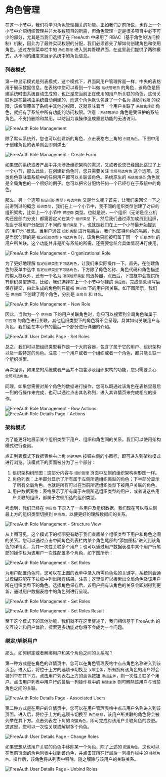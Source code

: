 # 角色管理

在这一小节中，我们将学习角色管理相关的功能。正如我们之前所说，也许上一个小节中介绍组织管理并非大多数项目的所需，但角色管理一定是很多项目中必不可少的部分，尤其是当我们选择了在 FreeAuth 中采用了 RBAC（基于角色的访问控制）机制，因此为了最终实现权限的分配，我们必须首先了解如何创建角色和使用角色。通过左侧菜单栏中的 `角色管理` 进入到其管理界面，在这里我们提供了两种模式，从不同的维度来展示系统中的角色信息。

### 列表模式

第一种显示模式是列表模式，这个模式下，界面同用户管理界面一样，中央的表格用于展示数据信息。在表格中您可以看到一个叫做 `系统管理员` 的角色，该角色是搭建系统时由系统自动生成的，也正是您当前正在使用的用户所关联的角色，这份关联也是在最初由系统自动创建的，而这个角色默认包含了一个名为 `通配符权限` 的权限，该权限覆盖了系统中其他的权限，这就意味着当一个用户关联了 `系统管理员` 角色，就拥有了系统中所有功能的访问权限。注意：`系统管理员` 角色是受保护的系统角色，不支持删除和禁用，以防因为误操作造成重要功能的无法访问。

![FreeAuth Role Management](/assets/manual/role-management.png)

除了默认系统外，您也可以创建新的角色，点击表格右上角的 `创建角色`，下图中用于创建角色的表单则会即刻弹出：

![FreeAuth Role Management - Create Form](/assets/manual/role-management-create.png)

如果您的系统或者产品中并未涉及组织架构的需求，又或者说您已经因此跳过了上一个小节，那么此处，在创建新角色时，您只需要关注 `全局可选角色` 这个选项。这类角色意味着系统中的任何用户都可以关联该角色。系统原生的 `系统管理员` 角色就是全局角色的一个很好的例子。您可以把它分配给任何一个已经存在于系统中的角色。

那么，另一个选项 `指定组织类型下可选角色` 又是什么呢？首先，让我们来回忆一下之前讲到过的概念 `组织类型`，我们在上一个小节中，我不同的组织类型创建了对应的组织架构，比如上一个小节中 `供应商` 类型。也就是说，一个组织（无论是企业机构还是部门分支）都需要定义在某个 `组织类型` 下，然后我们通过添加成员到组织，相当于将用户分配到了不同的 `组织类型` 下，也就是我们在上一个小节最开始提到的“用户池”概念。当用户通过 `组织类型` 进行隔离后，我们也支持角色的隔离，也就是当您创建的是 `指定组织类型下可选角色` 时，该角色只能被归属于同一个 `组织类型` 的用户所关联。这个功能并非是所有系统的所需，还需要您结合具体情况进行使用。

![FreeAuth Role Management - Organizational Role](/assets/manual/role-management-organizational.png)

为了更好地理解 `指定组织类型下可选角色`，让我们来实际操作一下。首先，在创建角色的表单中选中 `指定组织类型下可选角色`，下方除了角色名称、角色代码和角色描述的输入框以外，还有一个名为 `所属组织类型` 的选择器，点击后，下拉框中会提供所有组织类型选项。比如，我们选择在上一个小节中创建的 `供应商`，完成信息填写后保存提交，由此生成的角色则只能被 `供应商` 下的用户所关联。如下图所示，我们在 `供应商` 下创建了两个角色，分别是 `业务员` 和 `财务`。

![FreeAuth Role Management - New Role](/assets/manual/role-management-create-result.png)

因此，当你为一个 `供应商` 下的用户关联角色时，您只可以搜索到全局角色和属于 `供应商` 的角色进行关联，其他组织类型下的角色将不会呈现。具体如何关联用户与角色，我们会在本小节的最后一个部分进行详细的介绍。

![FreeAuth User Details Page - Set Roles](/assets/manual/user-details-set-roles.png)

总之，我们可以把组织类型看作是一个大的容器，包含了属于它的用户、组织架构以及一些特定的角色。注意：一个用户或者一个组织或者一个角色，都只能关联一个组织类型。

再次强调，如果您的系统或者产品并不包含涉及组织架构的功能，您只需要关心 `全局可选角色`。

同理，如果您需要对某个角色的数据进行操作，您可以既通过该角色在表格里最后一列的行操作来完成，也可以通过点击其名称列，进入其详情页来完成相应的操作。

![FreeAuth Role Management - Row Actions](/assets/manual/role-management-row-actions.png)
![FreeAuth Role Details Page - Actions](/assets/manual/role-details-actions.png)

### 架构模式

为了能更好地展示某个组织类型下用户、组织和角色间的关系，我们可以使用架构模式进行查阅。

点击列表模式下数据表格右上角 `创建角色` 按钮右侧的小图标，即可进入到架构模式进行浏览。该模式下的页面被分为了三个部分：

1. 组织架构树形图：这部分内容与 `组织管理` 页面中左侧的组织架构树形图一样。
2. 角色列表：上半部分显示了所有属于左侧所选组织类型的角色；下半部分显示了所有全局角色。也就是所有可以在当前所选组织类型下被用户关联的角色。
3. 用户数据表格：表格展示了所有属于左侧所选组织类型的用户，或者说这些用户关联的组织，都属于左侧所选的组织类型。

考虑到，我们已经在 `供应商` 下录入了一些用户及组织数据，我们现在可以将左侧最上方的组织类型切换到 `供应商`，以便更好的理解数据间的关系。

![FreeAuth Role Management - Structure View](/assets/manual/role-management-structure-view.png)

从上图可见，这个模式下的视图更有助于我们查阅某个组织类型下用户和角色之间的关系。您可以通过点击中间角色列表栏内某个角色尾部的“添加图标”进入到该角色的详情页，为其一次性关联多个用户；也可以通过用户数据表格中某个用户行尾部的操作栏为该用户一次性配置多个角色，如下图所示：

![FreeAuth Role Management - Set Roles](/assets/manual/role-management-set-roles-1.png)

为用户配置角色时，您可以在上图的表单中录入所需角色名的关键字，系统则会通过模糊匹配在下拉框中列出所有结果。注意：这里仅可以搜索出全局角色及该用户所在组织类型下的角色。选择角色保存后，该用户拥有该角色的关系会即刻得到更新，通过用户数据表格中的角色列进行呈现。

![FreeAuth Role Management - Set Roles](/assets/manual/role-management-set-roles-2.png)

![FreeAuth Role Management - Set Roles Result](/assets/manual/role-management-set-roles-result.png)

至于这个模式下的其他功能，我们就不在这里赘述了，我们相信基于 FreeAuth 的交互设计和用户体验，探索更多功能对您将不会成为一个问题。

### 绑定/解绑用户

那么，如何绑定或者解绑用户和某个角色之间的关系呢？

第一种方式是在角色的详情页中，您可以在角色管理表格中点击角色名称进入到该页面。进入后，将位于上方的选项卡切换至 `关联主体`，所有拥有该角色的用户将会被列举在其下方。点击用户列表右上方的蓝色按钮 `添加主体`，则一次性关联多个用户。点击用户列表中用户行的最后一列操作栏中的 `移除主体` 则可解除该用户与当前角色之间的关联。

![FreeAuth Role Details Page - Associated Users](/assets/manual/role-details-associated-users.png)

第二种方式是在用户的详情页中，您可以在用户管理表格中点击用户名称进入到该页面。进入后，将位于上方的选项卡切换至 `角色信息`，该用户所关联的角色将会被列举在其下方。点击列表左下角的 `配置角色`，即可完成对该用户关联角色的变更。这这里，您可以一次性关联或解绑多个角色。

![FreeAuth User Details Page - Change Roles](/assets/manual/user-details-change-roles.png)

如果您想从该用户关联的角色中移除某一个角色，除了上述的 `配置角色`，您也可以在当前页面的角色列表中找到该角色，并点击其所在行最后一列操作栏中的 `移除角色`，操作后，该角色将从列表中移除，随之解除与该用户的关联关系。

![FreeAuth User Details Page - Unbind Roles](/assets/manual/user-details-unbind-roles.png)
